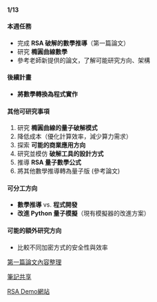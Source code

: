 #### **1/13**

#### **本週任務**

* 完成 **RSA 破解的數學推導**（第一篇論文）  
* 研究 **橢圓曲線數學**  
* 參考老師新提供的論文，了解可能研究方向、架構

#### **後續計畫**

* **將數學轉換為程式實作**

#### **其他可研究事項**

1. 研究 **橢圓曲線的量子破解模式**  
2. 降低成本（優化計算效率，減少算力需求）  
3. 探索 **可能的商業應用方向**  
4. 研究並模仿 **破解工具的設計方式**  
5. 推導 **RSA 量子數學公式**  
6. 將其他數學推導轉為量子版 (參考論文)

#### **可分工方向**

* **數學推導** vs. **程式開發**  
* **改進 Python 量子模擬**（現有模擬器的改進方案）

#### 可能的額外研究方向

* 比較不同加密方式的安全性與效率

[第一篇論文內容整理](https://hackmd.io/s5iDw7zSSKWp0jns4PjSjA?view#%E9%96%B1%E8%AE%80%E8%AB%96%E6%96%87%E7%B4%80%E9%8C%84)

[筆記共享](https://hackmd.io/s5iDw7zSSKWp0jns4PjSjA?view)

[RSA Demo網站](https://rogerliao0001.github.io/RSA-Demo-site/)